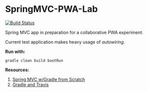 # SpringMVC-PWA-Lab

[![Build Status](https://travis-ci.com/RyanFleck/SpringMVC-PWA-Lab.svg?branch=master)](https://travis-ci.com/RyanFleck/SpringMVC-PWA-Lab)

Spring MVC app in preparation for a collaborative PWA experiment.

Current test application makes heavy usage of *autowiring*.

**Run with:**
```
gradle clean build bootRun
```

**Resources:**
1. [Spring MVC w/Gradle from Scratch](https://spring.io/guides/gs/serving-web-content/#scratch)
1. [Gradle and Travis](https://docs.travis-ci.com/user/languages/java/#projects-using-gradle)